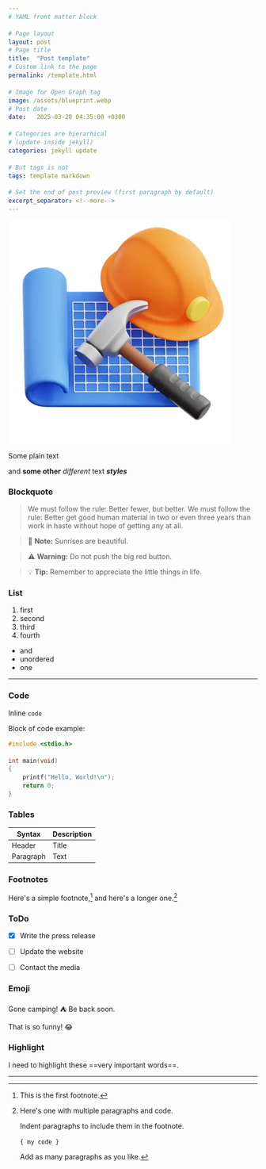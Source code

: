 ```yaml
---
# YAML front matter block

# Page layout
layout: post
# Page title
title:  "Post template"
# Custom link to the page
permalink: /template.html

# Image for Open Graph tag
image: /assets/blueprint.webp
# Post date
date:   2025-03-20 04:35:00 +0300

# Categories are hierarhical
# (update inside jekyll)
categories: jekyll update

# But tags is not
tags: template markdown

# Set the end of post preview (first paragraph by default)
excerpt_separator: <!--more-->
---
```


![Blueprint](/assets/blueprint.webp)

Some plain text

<!--more-->

and **some other** *different* text ***styles***

### Blockquote

> We must follow the rule: Better fewer, but better. We must follow the rule: Better get good human material in two or even three years than work in haste without hope of getting any at all.

> 📝 **Note:** Sunrises are beautiful.

> ⚠️  **Warning:** Do not push the big red button.

> 💡 **Tip:** Remember to appreciate the little things in life.


### List

1. first
1. second
1. third
1. fourth

- and
- unordered
- one

------

### Code

Inline `code`

Block of code example:

```c
#include <stdio.h>

int main(void)
{
    printf("Hello, World!\n");
    return 0;
}
```

### Tables

| Syntax      | Description |
| ----------- | ----------- |
| Header      | Title       |
| Paragraph   | Text        |


### Footnotes

Here's a simple footnote,[^1] and here's a longer one.[^bignote]

[^1]: This is the first footnote.

[^bignote]: Here's one with multiple paragraphs and code.

    Indent paragraphs to include them in the footnote.

    `{ my code }`

    Add as many paragraphs as you like.

### ToDo

- [x] Write the press release
- [ ] Update the website
- [ ] Contact the media


### Emoji

Gone camping! :tent: Be back soon.

That is so funny! :joy:

### Highlight

I need to highlight these ==very important words==.


-----

